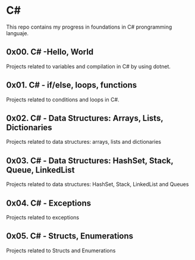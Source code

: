 # C#
This repo contains my progress in foundations in C# prongramming languaje.

## 0x00. C# -Hello, World
Projects related to variables and compilation in C# by using dotnet.

## 0x01. C# - if/else, loops, functions
Projects related to conditions and loops in C#.

## 0x02. C# - Data Structures: Arrays, Lists, Dictionaries
Projects related to data structures: arrays, lists and dictionaries

## 0x03. C# - Data Structures: HashSet, Stack, Queue, LinkedList
Projects related to data structures: HashSet, Stack, LinkedList and Queues

## 0x04. C# - Exceptions
Projects related to exceptions

## 0x05. C# - Structs, Enumerations
Projects related to Structs and Enumerations
